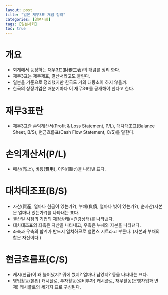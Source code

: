```yaml
---
layout: post
title: "일본 재무3표 개념 정리"
categories: [일본사회]
tags: [일본사회]
toc: true
---
```


# 개요
- 회계에서 등장하는 재무3표(財務三表)의 개념를 정리 한다. 
- 재무3표는 제무제표, 결산서라고도 불린다. 
- 일본을 기준으로 정리했지만 한국도 거의 대동소이 하지 않을까. 
- 한국의 상장기업은 매분기마다 이 재무3표를 공개해야 한다고 한다. 

# 재무3표란 
- 재무3표란 손익계산서(Profit & Loss Statement, P/L), 대차대조표(Balance Sheet, B/S), 현금흐름표(Cash Flow Statement, C/S)를 말한다. 

# 손익계산서(P/L)
- 매상(売上), 비용(費用), 이익(儲け)을 나타낸 표다. 

# 대차대조표(B/S)
- 자산(資産, 얼마나 현금이 있는가?), 부채(負債, 얼마나 빚이 있는가?), 순자산(자본은 얼마나 있는가?)를 나타내는 표다. 
- 결산일 시점의 기업의 재정상태(=건강상태)를 나타낸다. 
- 대차대조표의 좌측은 자산을 나타내고, 우측은 부채와 자본을 나타낸다. 
- 좌측과 우측의 합계가 반드시 일치하므로 밸런스 시트라고 부른다. (자본과 부채의 합은 자산이다.)

# 현금흐름표(C/S)
- 캐시(현금)이 왜 늘어났지? 뭐에 썼지? 얼마나 남았지? 등을 나타내는 표다. 
- 영업활동(본업) 캐시플로, 투자활동(설비투자) 캐시플로, 재무활동(은행차입과 변제) 캐시플로의 세가지 표로 구성된다. 

